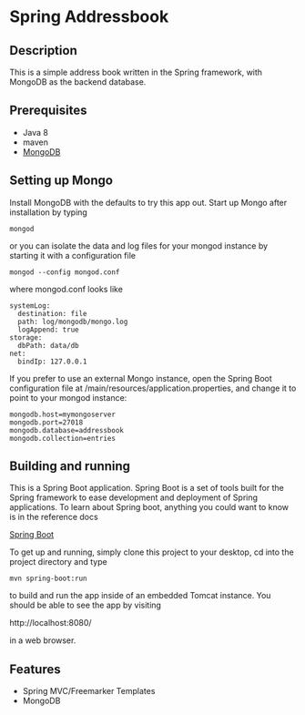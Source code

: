 # Spring Addressbook

## Description
This is a simple address book written in the Spring framework, with MongoDB as the backend database.

## Prerequisites

* Java 8
* maven
* [MongoDB](https://www.mongodb.org/downloads#production)

## Setting up Mongo

Install MongoDB with the defaults to try this app out. Start up Mongo after installation by typing

```
mongod
```

or you can isolate the data and log files for your mongod instance by starting it with a configuration file

```
mongod --config mongod.conf
```

where mongod.conf looks like

```
systemLog:
  destination: file
  path: log/mongodb/mongo.log
  logAppend: true
storage:
  dbPath: data/db 
net:
  bindIp: 127.0.0.1
```

If you prefer to use an external Mongo instance, open the Spring Boot configuration file at /main/resources/application.properties, and change it to point to your mongod instance:

```
mongodb.host=mymongoserver
mongodb.port=27018
mongodb.database=addressbook
mongodb.collection=entries
```

## Building and running

This is a Spring Boot application. Spring Boot is a set of tools built for the Spring framework to ease development and deployment of Spring applications. To learn about Spring boot, anything you could want to know is in the reference docs

[Spring Boot](http://docs.spring.io/spring-boot/docs/current/reference/htmlsingle/)

To get up and running, simply clone this project to your desktop, cd into the project directory and type

```
mvn spring-boot:run
```

to build and run the app inside of an embedded Tomcat instance. You should be able to see the app by visiting

http://localhost:8080/

in a web browser.

## Features

* Spring MVC/Freemarker Templates
* MongoDB